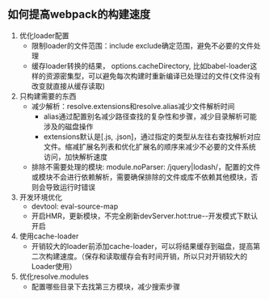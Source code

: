 ## 如何提高webpack的构建速度
1. 优化loader配置
     - 限制loader的文件范围：include exclude确定范围，避免不必要的文件处理
     - 缓存loader转换的结果， options.cacheDirectory, 比如babel-loader这样的资源密集型，可以避免每次构建时重新编译已处理过的文件(文件没有改变就直接从缓存读取)
2. 只构建需要的东西
     - 减少解析：resolve.extensions和resolve.alias减少文件解析时间
       - alias通过配置别名减少路径查找的复杂性和步骤，减少目录解析可能涉及的磁盘操作
       - extensions默认是[.js, .json]，通过指定的类型从左往右查找解析对应文件。缩减扩展名列表和优化扩展名的顺序来减少不必要的文件系统访问，加快解析速度
     - 排除不需要处理的模块: module.noParser: /jquery|lodash/，配置的文件或模块不会进行依赖解析，需要确保排除的文件或库不依赖其他模块，否则会导致运行时错误
3. 开发环境优化
     - devtool: eval-source-map
     - 开启HMR，更新模块，不完全刷新devServer.hot:true--开发模式下默认开启
4. 使用cache-loader
     - 开销较大的loader前添加cache-loader，可以将结果缓存到磁盘，提高第二次构建速度。（保存和读取缓存会有时间开销，所以只对开销较大的Loader使用）
5. 优化resolve.modules
     - 配置哪些目录下去找第三方模块，减少搜索步骤